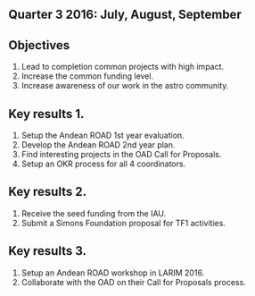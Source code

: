 ## Quarter 3 2016: July, August, September

## Objectives

1. Lead to completion common projects with high impact.
2. Increase the common funding level.
3. Increase awareness of our work in the astro community.

## Key results 1.
1. Setup the Andean ROAD 1st year evaluation.
2. Develop the Andean ROAD 2nd year plan.
3. Find interesting projects in the OAD Call for Proposals.
4. Setup an OKR process for all 4 coordinators.

## Key results 2. 
1. Receive the seed funding from the IAU.
2. Submit a Simons Foundation proposal for TF1 activities.

## Key results 3.
1. Setup an Andean ROAD workshop in LARIM 2016.
2. Collaborate with the OAD on their Call for Proposals process.


